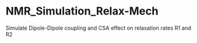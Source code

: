 # NMR_Simulation_Relax-Mech
Simulate Dipole-Dipole coupling and CSA effect on relaxation rates R1 and R2
